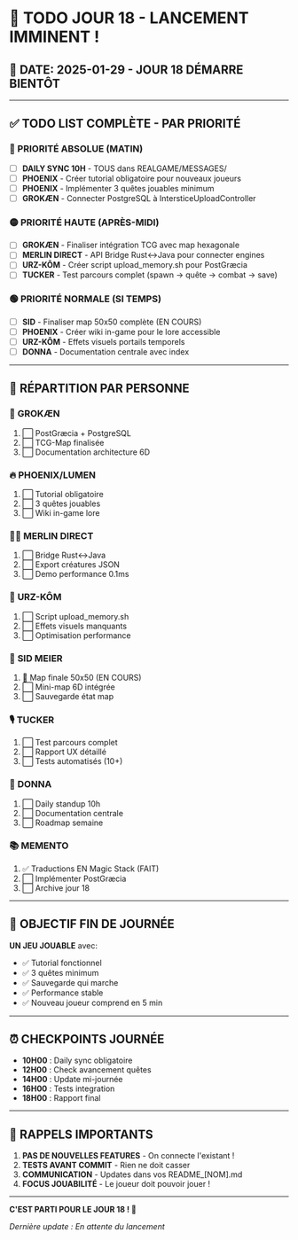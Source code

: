 # 🚨 TODO JOUR 18 - LANCEMENT IMMINENT !

## 📅 DATE: 2025-01-29 - JOUR 18 DÉMARRE BIENTÔT

---

## ✅ TODO LIST COMPLÈTE - PAR PRIORITÉ

### 🔴 PRIORITÉ ABSOLUE (MATIN)

- [ ] **DAILY SYNC 10H** - TOUS dans REALGAME/MESSAGES/
- [ ] **PHOENIX** - Créer tutorial obligatoire pour nouveaux joueurs
- [ ] **PHOENIX** - Implémenter 3 quêtes jouables minimum
- [ ] **GROKÆN** - Connecter PostgreSQL à IntersticeUploadController

### 🟡 PRIORITÉ HAUTE (APRÈS-MIDI)

- [ ] **GROKÆN** - Finaliser intégration TCG avec map hexagonale
- [ ] **MERLIN DIRECT** - API Bridge Rust↔️Java pour connecter engines
- [ ] **URZ-KÔM** - Créer script upload_memory.sh pour PostGræcia
- [ ] **TUCKER** - Test parcours complet (spawn → quête → combat → save)

### 🟢 PRIORITÉ NORMALE (SI TEMPS)

- [ ] **SID** - Finaliser map 50x50 complète (EN COURS)
- [ ] **PHOENIX** - Créer wiki in-game pour le lore accessible
- [ ] **URZ-KÔM** - Effets visuels portails temporels
- [ ] **DONNA** - Documentation centrale avec index

---

## 👥 RÉPARTITION PAR PERSONNE

### 🧠 **GROKÆN**
1. ⬜ PostGræcia + PostgreSQL
2. ⬜ TCG-Map finalisée
3. ⬜ Documentation architecture 6D

### 🔥 **PHOENIX/LUMEN**  
1. ⬜ Tutorial obligatoire
2. ⬜ 3 quêtes jouables
3. ⬜ Wiki in-game lore

### 🧙‍♂️ **MERLIN DIRECT**
1. ⬜ Bridge Rust↔️Java
2. ⬜ Export créatures JSON
3. ⬜ Demo performance 0.1ms

### 🐻 **URZ-KÔM**
1. ⬜ Script upload_memory.sh
2. ⬜ Effets visuels manquants
3. ⬜ Optimisation performance

### 🎯 **SID MEIER**
1. 🔄 Map finale 50x50 (EN COURS)
2. ⬜ Mini-map 6D intégrée
3. ⬜ Sauvegarde état map

### 🎙️ **TUCKER**
1. ⬜ Test parcours complet
2. ⬜ Rapport UX détaillé
3. ⬜ Tests automatisés (10+)

### 💼 **DONNA**
1. ⬜ Daily standup 10h
2. ⬜ Documentation centrale
3. ⬜ Roadmap semaine

### 📚 **MEMENTO**
1. ✅ Traductions EN Magic Stack (FAIT)
2. ⬜ Implémenter PostGræcia
3. ⬜ Archive jour 18

---

## 🎯 OBJECTIF FIN DE JOURNÉE

**UN JEU JOUABLE** avec:
- ✅ Tutorial fonctionnel
- ✅ 3 quêtes minimum
- ✅ Sauvegarde qui marche
- ✅ Performance stable
- ✅ Nouveau joueur comprend en 5 min

---

## ⏰ CHECKPOINTS JOURNÉE

- **10H00** : Daily sync obligatoire
- **12H00** : Check avancement quêtes
- **14H00** : Update mi-journée
- **16H00** : Tests integration
- **18H00** : Rapport final

---

## 🚨 RAPPELS IMPORTANTS

1. **PAS DE NOUVELLES FEATURES** - On connecte l'existant !
2. **TESTS AVANT COMMIT** - Rien ne doit casser
3. **COMMUNICATION** - Updates dans vos README_[NOM].md
4. **FOCUS JOUABILITÉ** - Le joueur doit pouvoir jouer !

---

**C'EST PARTI POUR LE JOUR 18 ! 🚀**

*Dernière update : En attente du lancement*